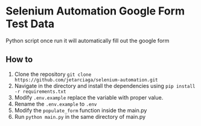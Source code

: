 # Selenium Automation Google Form Test Data

Python script once run it will automatically fill out the google form

## How to

1. Clone the repository `git clone https://github.com/jetarciaga/selenium-automation.git`
2. Navigate in the directory and install the dependencies using `pip install -r requirements.txt`
3. Modify `.env.example` replace the variable with proper value.
4. Rename the `.env.example` to `.env`
5. Modify the `populate_form` function inside the main.py
6. Run `python main.py` in the same directory of main.py
